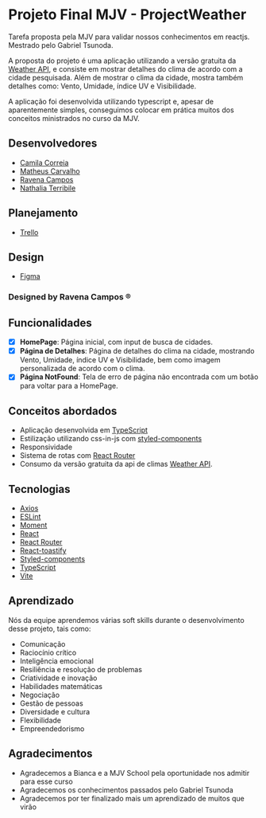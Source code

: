 
# Projeto Final MJV - ProjectWeather

Tarefa proposta pela MJV para validar nossos conhecimentos em reactjs.
Mestrado pelo Gabriel Tsunoda.

A proposta do projeto é uma aplicação utilizando a versão gratuita da [Weather API](https://openweathermap.org/api), e consiste em mostrar detalhes do clima de acordo com a cidade pesquisada. Além de mostrar o clima da cidade, mostra também detalhes como: Vento, Umidade, índice UV e Visibilidade.

A aplicação foi desenvolvida utilizando typescript e, apesar de aparentemente simples, conseguimos colocar em prática muitos dos conceitos ministrados no curso da MJV.




## Desenvolvedores

- [Camila Correia](https://github.com/ItsCamyx)
- [Matheus Carvalho](https://github.com/mateuscarvalhodev)
- [Ravena Campos](https://github.com/ravenascampos)
- [Nathalia Terribile](https://github.com/nathterribile)

## Planejamento
- [Trello](https://trello.com/b/4L7HWPV3/grupo-5-mjv-school-react)
## Design

- [Figma](https://www.figma.com/file/v6aE2gtr8JH4GKnfEtkCWi/Untitled?node-id=0%3A1&t=F8UhGbH5Hwkk7oKF-1)

### Designed by Ravena Campos ®️

## Funcionalidades
- [x] **HomePage**: Página inicial, com input de busca de cidades.
- [x] **Página de Detalhes**: Página de detalhes do clima na cidade, mostrando Vento, Umidade, índice UV e Visibilidade, bem como imagem personalizada de acordo com o clima.
- [x] **Página NotFound**: Tela de erro de página não encontrada com um botão para voltar para a HomePage.

## Conceitos abordados
- Aplicação desenvolvida em [TypeScript](https://www.typescriptlang.org/)
- Estilização utilizando css-in-js com [styled-components](https://www.styled-components.com/)
- Responsividade
- Sistema de rotas com [React Router](https://reactrouter.com/)
- Consumo da versão gratuita da api de climas [Weather API](https://openweathermap.org/api).

## Tecnologias
- [Axios](https://axios-http.com/ptbr/docs/intro)
- [ESLint](https://eslint.org/)
- [Moment](https://momentjs.com/)
- [React](https://pt-br.reactjs.org/)
- [React Router](https://reactrouter.com/)
- [React-toastify](https://fkhadra.github.io/react-toastify/introduction)
- [Styled-components](https://www.styled-components.com/)
- [TypeScript](https://www.typescriptlang.org/)
- [Vite](https://vitejs.dev/)

## Aprendizado
Nós da equipe aprendemos várias soft skills durante
o desenvolvimento desse projeto, tais como:
- Comunicação
- Raciocínio crítico
- Inteligência emocional
- Resiliência e resolução de problemas
- Criatividade e inovação
- Habilidades matemáticas
- Negociação
- Gestão de pessoas
- Diversidade e cultura
- Flexibilidade
- Empreendedorismo

## Agradecimentos

- Agradecemos a Bianca e a MJV School pela oportunidade nos admitir para esse curso
- Agradecemos os conhecimentos passados pelo Gabriel Tsunoda
- Agradecemos por ter finalizado mais um aprendizado de muitos que virão

